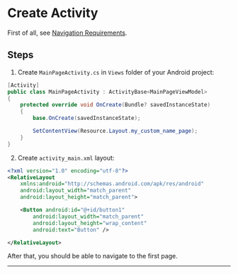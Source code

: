 # Create Activity

First of all, see [Navigation Requirements](xtoolkit/whitelabel/navigation-requirements.md).

## Steps

1. Create `MainPageActivity.cs` in `Views` folder of your Android project:

```cs
[Activity]
public class MainPageActivity : ActivityBase<MainPageViewModel>
{
    protected override void OnCreate(Bundle? savedInstanceState)
    {
        base.OnCreate(savedInstanceState);

        SetContentView(Resource.Layout.my_custom_name_page);
    }
}
```

2. Create `activity_main.xml` layout:

```xml
<?xml version="1.0" encoding="utf-8"?>
<RelativeLayout
    xmlns:android="http://schemas.android.com/apk/res/android"
    android:layout_width="match_parent"
    android:layout_height="match_parent">

    <Button android:id="@+id/button1"
        android:layout_width="match_parent"
        android:layout_height="wrap_content"
        android:text="Button" />

</RelativeLayout>
```

After that, you should be able to navigate to the first page.

---
